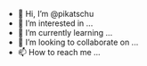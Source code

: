 - 👋 Hi, I’m @pikatschu
- 👀 I’m interested in ...
- 🌱 I’m currently learning ...
- 💞️ I’m looking to collaborate on ...
- 📫 How to reach me ...

<!---
pikatschu/pikatschu is a ✨ special ✨ repository because its `README.md` (this file) appears on your GitHub profile.
You can click the Preview link to take a look at your changes.
--->
